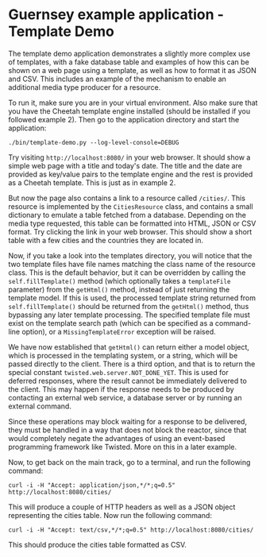 <!--
    Guernsey - Library to simplify creating REST web services using Python and Twisted
    Copyright (C) 2016 Ingemar Nilsson

    This program is free software: you can redistribute it and/or modify
    it under the terms of the GNU General Public License as published by
    the Free Software Foundation, either version 3 of the License, or
    (at your option) any later version.

    This program is distributed in the hope that it will be useful,
    but WITHOUT ANY WARRANTY; without even the implied warranty of
    MERCHANTABILITY or FITNESS FOR A PARTICULAR PURPOSE.  See the
    GNU General Public License for more details.

    You should have received a copy of the GNU General Public License
    along with this program.  If not, see <http://www.gnu.org/licenses/>.
-->

# Guernsey example application - Template Demo

The template demo application demonstrates a slightly more complex use
of templates, with a fake database table and examples of how this can
be shown on a web page using a template, as well as how to format it
as JSON and CSV. This includes an example of the mechanism to enable
an additional media type producer for a resource.

To run it, make sure you are in your virtual environment. Also make
sure that you have the Cheetah template engine installed (should be
installed if you followed example 2). Then go to the application
directory and start the application:

```
./bin/template-demo.py --log-level-console=DEBUG
```

Try visiting `http://localhost:8080/` in your web browser. It should
show a simple web page with a title and today's date. The title and
the date are provided as key/value pairs to the template engine and
the rest is provided as a Cheetah template. This is just as in example
2.

But now the page also contains a link to a resource called
`/cities/`. This resource is implemented by the `CitiesResource` class,
and contains a small dictionary to emulate a table fetched from a
database. Depending on the media type requested, this table can be
formatted into HTML, JSON or CSV format. Try clicking the link in your
web browser. This should show a short table with a few cities and the
countries they are located in.

Now, if you take a look into the templates directory, you will notice
that the two template files have file names matching the class name of
the resource class. This is the default behavior, but it can be
overridden by calling the `self.fillTemplate()` method (which
optionally takes a `templateFile` parameter) from the `getHtml()`
method, instead of just returning the template model. If this is used,
the processed template string returned from `self.fillTemplate()`
should be returned from the `getHtml()` method, thus bypassing any
later template processing. The specified template file must exist on
the template search path (which can be specified as a command-line
option), or a `MissingTemplateError` exception will be raised.

We have now established that `getHtml()` can return either a model
object, which is processed in the templating system, or a string,
which will be passed directly to the client. There is a third option,
and that is to return the special constant
`twisted.web.server.NOT_DONE_YET`. This is used for deferred
responses, where the result cannot be immediately delivered to the
client. This may happen if the response needs to be produced by
contacting an external web service, a database server or by running an
external command.

Since these operations may block waiting for a response to be
delivered, they must be handled in a way that does not block the
reactor, since that would completely negate the advantages of using an
event-based programming framework like Twisted. More on this in a
later example.

Now, to get back on the main track, go to a terminal, and run
the following command:

```
curl -i -H "Accept: application/json,*/*;q=0.5" http://localhost:8080/cities/
```

This will produce a couple of HTTP headers as well as a JSON object
representing the cities table. Now run the following command:

```
curl -i -H "Accept: text/csv,*/*;q=0.5" http://localhost:8080/cities/
```

This should produce the cities table formatted as CSV.
